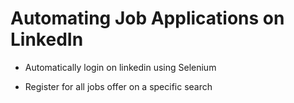 # Automating Job Applications on LinkedIn

- Automatically login on linkedin using Selenium

- Register for all jobs offer on a specific search